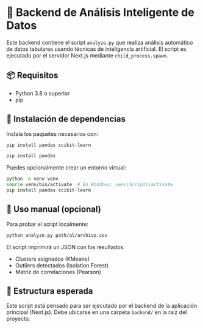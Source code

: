 # 🧠 Backend de Análisis Inteligente de Datos

Este backend contiene el script `analyze.py` que realiza análisis automático de datos tabulares usando técnicas de inteligencia artificial. El script es ejecutado por el servidor Next.js mediante `child_process.spawn`.

## 📦 Requisitos

- Python 3.8 o superior
- pip

## 🧪 Instalación de dependencias

Instala los paquetes necesarios con:

```bash
pip install pandas scikit-learn
```

```bash
pip install pandas
```

Puedes opcionalmente crear un entorno virtual:

```bash
python -m venv venv
source venv/bin/activate  # En Windows: venv\Scripts\activate
pip install pandas scikit-learn
```

## 🚀 Uso manual (opcional)

Para probar el script localmente:

```bash
python analyze.py path/al/archivo.csv
```

El script imprimirá un JSON con los resultados:

- Clusters asignados (KMeans)
- Outliers detectados (Isolation Forest)
- Matriz de correlaciones (Pearson)

## 📁 Estructura esperada

Este script está pensado para ser ejecutado por el backend de la aplicación principal (Next.js). Debe ubicarse en una carpeta `backend/` en la raíz del proyecto.
